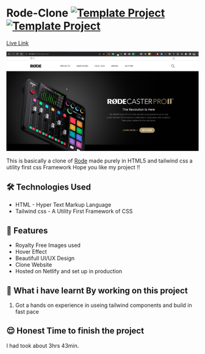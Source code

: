 # Rode-Clone [![Template Project](https://img.shields.io/badge/Clone-Project-red)](http://www.gnu.org/licenses/agpl-3.0) [![Template Project](https://img.shields.io/badge/Technologies%20-HTML%2FTailwind-brightgreen)](http://www.gnu.org/licenses/agpl-3.0)

[Live Link](https://rode-landing-page.netlify.app/)

![Thumbnail](./rode-img.png)

This is basically a clone of [Rode](https://rode.com/en) made purely in HTML5 and tailwind css a utility first css Framework
Hope you like my project !!

## 🛠 Technologies Used
  - HTML - Hyper Text Markup Language
  - Tailwind css - A Utility First Framework of CSS

## 📝 Features

- Royalty Free Images used
- Hover Effect
- Beautifull UI/UX Design
- Clone Website
- Hosted on Netlify and set up in production

## 🤔 What i have learnt By working on this project
1. Got a hands on experience in useing tailwind components and build in fast pace

## 😌 Honest Time to finish the project

I had took about 3hrs 43min.

